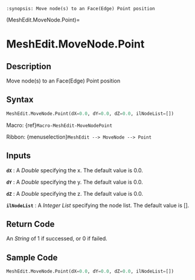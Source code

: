 ```{module} MeshEdit.MoveNode.Point()
:synopsis: Move node(s) to an Face(Edge) Point position
```

(MeshEdit.MoveNode.Point)=

# MeshEdit.MoveNode.Point

## Description

Move node(s) to an Face(Edge) Point position

## Syntax

```python
MeshEdit.MoveNode.Point(dX=0.0, dY=0.0, dZ=0.0, ilNodeList=[])
```

Macro: {ref}`Macro-MeshEdit-MoveNodePoint`

Ribbon: {menuselection}`MeshEdit --> MoveNode --> Point`

## Inputs

**`dX`**
: A _Double_ specifying the x. The default value is 0.0.

**`dY`**
: A _Double_ specifying the y. The default value is 0.0.

**`dZ`**
: A _Double_ specifying the z. The default value is 0.0.

**`ilNodeList`**
: A _Integer List_ specifying the node list. The default value is [].

## Return Code

An _String_ of 1 if successed, or 0 if failed.

## Sample Code

```python
MeshEdit.MoveNode.Point(dX=0.0, dY=0.0, dZ=0.0, ilNodeList=[])
```
